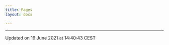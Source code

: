 ```yaml
---
title: Pages
layout: docs

---
```









-------------------------------

Updated on 16 June 2021 at 14:40:43 CEST
